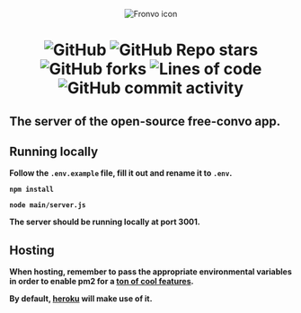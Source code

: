 <p align='center'><img src='https://i.ibb.co/1q07v7b/fronvo-icon-large.webp' alt='Fronvo icon'></p>

<h1 style='text-align: center;'>

![GitHub](https://img.shields.io/github/license/fronvo/fronvo?style=for-the-badge) ![GitHub Repo stars](https://img.shields.io/github/stars/fronvo/fronvo?style=for-the-badge) ![GitHub forks](https://img.shields.io/github/forks/fronvo/fronvo?style=for-the-badge) ![Lines of code](https://img.shields.io/tokei/lines/github/fronvo/fronvo?style=for-the-badge) ![GitHub commit activity](https://img.shields.io/github/commit-activity/m/fronvo/fronvo?style=for-the-badge)</h1>

## The server of the open-source free-convo app.

## Running locally

**Follow the ```.env.example``` file, fill it out and rename it to ```.env```.**

**```npm install```**

**```node main/server.js```**

**The server should be running locally at port 3001.**

## Hosting

**When hosting, remember to pass the appropriate environmental variables in order to enable pm2 for a [ton of cool features](https://pm2.keymetrics.io/docs/usage/pm2-doc-single-page/).**

**By default, [heroku](https://heroku.com) will make use of it.**
